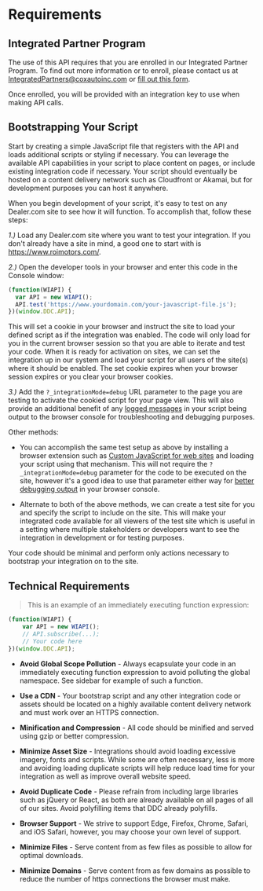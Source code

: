 # Requirements

## Integrated Partner Program

The use of this API requires that you are enrolled in our Integrated Partner Program. To find out more information or to enroll, please contact us at <a href="mailto:IntegratedPartners@coxautoinc.com"> IntegratedPartners@coxautoinc.com</a> or <a href="https://forms.dealer.com/integrated-partner-program.htm" target="_blank">fill out this form</a>.

Once enrolled, you will be provided with an integration key to use when making API calls.

## Bootstrapping Your Script

Start by creating a simple JavaScript file that registers with the API and loads additional scripts or styling if necessary. You can leverage the available API capabilities in your script to place content on pages, or include existing integration code if necessary. Your script should eventually be hosted on a content delivery network such as Cloudfront or Akamai, but for development purposes you can host it anywhere.

When you begin development of your script, it's easy to test on any Dealer.com site to see how it will function. To accomplish that, follow these steps:

*1.)* Load any Dealer.com site where you want to test your integration. If you don't already have a site in mind, a good one to start with is <a href="https://www.roimotors.com/" target="_blank">https://www.roimotors.com/</a>.

*2.)* Open the developer tools in your browser and enter this code in the Console window:

```javascript
(function(WIAPI) {
  var API = new WIAPI();
  API.test('https://www.yourdomain.com/your-javascript-file.js');
})(window.DDC.API);
```

This will set a cookie in your browser and instruct the site to load your defined script as if the integration was enabled. The code will only load for you in the current browser session so that you are able to iterate and test your code. When it is ready for activation on sites, we can set the integration up in our system and load your script for all users of the site(s) where it should be enabled. The set cookie expires when your browser session expires or you clear your browser cookies.

*3.)* Add the `?_integrationMode=debug` URL parameter to the page you are testing to activate the cookied script for your page view. This will also provide an additional benefit of any <a href="#debugging">logged messages</a> in your script being output to the browser console for troubleshooting and debugging purposes.

Other methods:

* You can accomplish the same test setup as above by installing a browser extension such as <a href="https://chrome.google.com/webstore/detail/custom-javascript-for-web/poakhlngfciodnhlhhgnaaelnpjljija" target="_blank">Custom JavaScript for web sites</a> and loading your script using that mechanism. This will not require the `?_integrationMode=debug` parameter for the code to be executed on the site, however it's a good idea to use that parameter either way for <a href="#debugging-troubleshooting">better debugging output</a> in your browser console.

* Alternate to both of the above methods, we can create a test site for you and specify the script to include on the site. This will make your integrated code available for all viewers of the test site which is useful in a setting where multiple stakeholders or developers want to see the integration in development or for testing purposes.

Your code should be minimal and perform only actions necessary to bootstrap your integration on to the site.

## Technical Requirements

> This is an example of an immediately executing function expression:

```javascript
(function(WIAPI) {
	var API = new WIAPI();
	// API.subscribe(...);
	// Your code here
})(window.DDC.API);
```
* **Avoid Global Scope Pollution** - Always ecapsulate your code in an immediately executing function expression to avoid polluting the global namespace. See sidebar for example of such a function.

* **Use a CDN** - Your bootstrap script and any other integration code or assets should be located on a highly available content delivery network and must work over an HTTPS connection.

* **Minification and Compression** - All code should be minified and served using gzip or better compression.

* **Minimize Asset Size** - Integrations should avoid loading excessive imagery, fonts and scripts. While some are often necessary, less is more and avoiding loading duplicate scripts will help reduce load time for your integration as well as improve overall website speed.

* **Avoid Duplicate Code** - Please refrain from including large libraries such as jQuery or React, as both are already available on all pages of all of our sites. Avoid polyfilling items that DDC already polyfills.

* **Browser Support** - We strive to support Edge, Firefox, Chrome, Safari, and iOS Safari, however, you may choose your own level of support.

* **Minimize Files** - Serve content from as few files as possible to allow for optimal downloads.

* **Minimize Domains** - Serve content from as few domains as possible to reduce the number of https connections the browser must make.
